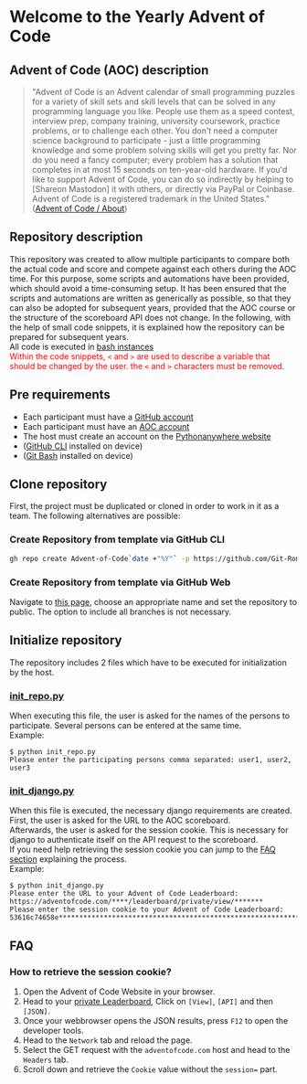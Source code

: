 # Welcome to the Yearly Advent of Code

## Advent of Code (AOC) description

> "Advent of Code is an Advent calendar of small programming puzzles for a variety of skill sets and skill levels that can be solved in any programming language you like. People use them as a speed contest, interview prep, company training, university coursework, practice problems, or to challenge each other. You don't need a computer science background to participate - just a little programming knowledge and some problem solving skills will get you pretty far. Nor do you need a fancy computer; every problem has a solution that completes in at most 15 seconds on ten-year-old hardware. If you'd like to support Advent of Code, you can do so indirectly by helping to [Shareon Mastodon] it with others, or directly via PayPal or Coinbase. Advent of Code is a registered trademark in the United States." ([Advent of Code / About](https://adventofcode.com/2021/about))

## Repository description

This repository was created to allow multiple participants to compare both the actual code and score and compete against each others during the AOC time. For this purpose, some scripts and automations have been provided, which should avoid a time-consuming setup.
It has been ensured that the scripts and automations are written as generically as possible, so that they can also be adopted for subsequent years, provided that the AOC course or the structure of the scoreboard API does not change.
In the following, with the help of small code snippets, it is explained how the repository can be prepared for subsequent years.  
All code is executed in [bash instances](https://gitforwindows.org/)  
<span style="color:red">Within the code snippets, `<` and `>` are used to describe a variable that should be changed by the user. the `<` and `>` characters must be removed.
</span>

## Pre requirements

- Each participant must have a [GitHub account](https://github.com/signup?source=login)
- Each participant must have an [AOC account](https://adventofcode.com/2021/auth/login)
- The host must create an account on the [Pythonanywhere website](https://www.pythonanywhere.com/)
- ([GitHub CLI](https://cli.github.com/) installed on device)
- ([Git Bash](https://gitforwindows.org/) installed on device)

## Clone repository

First, the project must be duplicated or cloned in order to work in it as a team. The following alternatives are possible:

### Create Repository from template via GitHub CLI

```bash
gh repo create Advent-of-Code`date +"%Y"` -p https://github.com/Git-Romer/Advent-of-Code.git --public
```

### Create Repository from template via GitHub Web

Navigate to [this page](https://github.com/Git-Romer/Advent-of-Code/generate), choose an appropriate name and set the repository to public. The option to include all branches is not necessary.

## Initialize repository

The repository includes 2 files which have to be executed for initialization by the host.

### [init_repo.py](init_repo.py)

When executing this file, the user is asked for the names of the persons to participate. Several persons can be entered at the same time.  
Example:

```text
$ python init_repo.py
Please enter the participating persons comma separated: user1, user2, user3
```

### [init_django.py](init_django.py)

When this file is executed, the necessary django requirements are created.  
First, the user is asked for the URL to the AOC scoreboard.  
Afterwards, the user is asked for the session cookie. This is necessary for django to authenticate itself on the API request to the scoreboard.  
If you need help retrieving the session cookie you can jump to the [FAQ section](#How-to-retrieve-the-session-cookie) explaining the process.  
Example:

```text
$ python init_django.py
Please enter the URL to your Advent of Code Leaderboard: https://adventofcode.com/****/leaderboard/private/view/*******
Please enter the session cookie to your Advent of Code Leaderboard: 53616c74658e*****************************************************************************************************49ad7acf102791d
```

## FAQ

### How to retrieve the session cookie?

1. Open the Advent of Code Website in your browser.
2. Head to your [private Leaderboard](https://adventofcode.com/leaderboard/private), Click on `[View]`, `[API]` and then `[JSON]`.
3. Once your webbrowser opens the JSON results, press `F12` to open the developer tools.
4. Head to the `Network` tab and reload the page.
5. Select the GET request with the `adventofcode.com` host and head to the `Headers` tab.
6. Scroll down and retrieve the `Cookie` value without the `session=` part.
